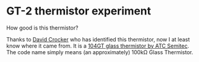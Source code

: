 # GT-2 thermistor experiment

How good is this thermistor?

Thanks to [David Crocker](https://github.com/dc42) who has identified this thermistor, now I at least know where it came from. It is a [104GT glass thermistor by ATC Semitec](http://www.atcsemitec.co.uk/gt-2-glass-thermistors.html). The code name simply means (an approximately) 100k&Omega; Glass Thermistor.
